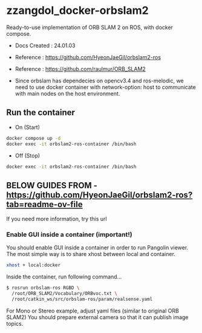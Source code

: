 # zzangdol_docker-orbslam2

Ready-to-use implementation of ORB SLAM 2 on ROS, with docker compose.

- Docs Created : 24.01.03
- Reference : https://github.com/HyeonJaeGil/orbslam2-ros
- Reference : https://github.com/raulmur/ORB_SLAM2

- Since orbslam has dependecies on opencv3.4 and ros-melodic, we need to use docker container with network-option: host to communicate with main nodes on the host environment.

## Run the container

- On (Start)

```bash
docker compose up -d
docker exec -it orbslam2-ros-container /bin/bash
```

- Off (Stop)

```bash
docker exec -it orbslam2-ros-container /bin/bash
```
## BELOW GUIDES FROM -  https://github.com/HyeonJaeGil/orbslam2-ros?tab=readme-ov-file
If you need more information, try this url

### Enable GUI inside a container (important!)

You should enable GUI inside a container in order to run Pangolin viewer. The most simple way is to share xhost between local and container.

```bash
xhost + local:docker
```

Inside the container, run following command...

```bash
$ rosrun orbslam-ros RGBD \
  /root/ORB_SLAM2/Vocabulary/ORBvoc.txt \
  /root/catkin_ws/src/orbslam-ros/param/realsense.yaml
```

For Mono or Stereo example, adjust yaml files (similar to original ORB SLAM2)
You should prepare external camera so that it can publish image topics.
